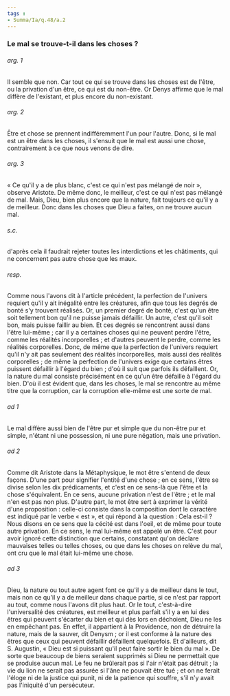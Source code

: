 ```yaml
---
tags : 
- Summa/Ia/q.48/a.2
---
```


### Le mal se trouve-t-il dans les choses ?

###### arg. 1
Il semble que non. Car tout ce qui se trouve dans les choses est de l'être, ou la privation d'un être, ce qui est du non-être. Or Denys affirme que le mal diffère de l'existant, et plus encore du non-existant. 

###### arg. 2
Être et chose se prennent indifféremment l'un pour l'autre. Donc, si le mal est un être dans les choses, il s'ensuit que le mal est aussi une chose, contrairement à ce que nous venons de dire. 

###### arg. 3
« Ce qu'il y a de plus blanc, c'est ce qui n'est pas mélangé de noir », observe Aristote. De même donc, le meilleur, c'est ce qui n'est pas mélangé de mal. Mais, Dieu, bien plus encore que la nature, fait toujours ce qu'il y a de meilleur. Donc dans les choses que Dieu a faites, on ne trouve aucun mal. 

###### s.c.
d'après cela il faudrait rejeter toutes les interdictions et les châtiments, qui ne concernent pas autre chose que les maux. 

###### resp.
Comme nous l'avons dit à l'article précédent, la perfection de l'univers requiert qu'il y ait inégalité entre les créatures, afin que tous les degrés de bonté s'y trouvent réalisés. Or, un premier degré de bonté, c'est qu'un être soit tellement bon qu'il ne puisse jamais défaillir. Un autre, c'est qu'il soit bon, mais puisse faillir au bien. Et ces degrés se rencontrent aussi dans l'être lui-même ; car il y a certaines choses qui ne peuvent perdre l'être, comme les réalités incorporelles ; et d'autres peuvent le perdre, comme les réalités corporelles. Donc, de même que la perfection de l'univers requiert qu'il n'y ait pas seulement des réalités incorporelles, mais aussi des réalités corporelles ; de même la perfection de l'univers exige que certains êtres puissent défaillir à l'égard du bien ; d'où il suit que parfois ils défaillent. Or, la nature du mal consiste précisément en ce qu'un être défaille à l'égard du bien. D'où il est évident que, dans les choses, le mal se rencontre au même titre que la corruption, car la corruption elle-même est une sorte de mal. 

###### ad 1
Le mal diffère aussi bien de l'être pur et simple que du non-être pur et simple, n'étant ni une possession, ni une pure négation, mais une privation. 

###### ad 2
Comme dit Aristote dans la Métaphysique, le mot être s'entend de deux façons. D'une part pour signifier l'entité d'une chose ; en ce sens, l'être se divise selon les dix prédicaments, et c'est en ce sens-là que l'être et la chose s'équivalent. En ce sens, aucune privation n'est de l'être ; et le mal n'en est pas non plus. D'autre part, le mot être sert à exprimer la vérité d'une proposition : celle-ci consiste dans la composition dont le caractère est indiqué par le verbe « est », et qui répond à la question : Cela est-il ? Nous disons en ce sens que la cécité est dans l'oeil, et de même pour toute autre privation. En ce sens, le mal lui-même est appelé un être. C'est pour avoir ignoré cette distinction que certains, constatant qu'on déclare mauvaises telles ou telles choses, ou que dans les choses on relève du mal, ont cru que le mal était lui-même une chose. 

###### ad 3
Dieu, la nature ou tout autre agent font ce qu'il y a de meilleur dans le tout, mais non ce qu'il y a de meilleur dans chaque partie, si ce n'est par rapport au tout, comme nous l'avons dit plus haut. Or le tout, c'est-à-dire l'universalité des créatures, est meilleur et plus parfait s'il y a en lui des êtres qui peuvent s'écarter du bien et qui dès lors en déchoient, Dieu ne les en empêchant pas. En effet, il appartient à la Providence, non de détruire la nature, mais de la sauver, dit Denysm ; or il est conforme à la nature des êtres que ceux qui peuvent défaillir défaillent quelquefois. Et d'ailleurs, dit S. Augustin, « Dieu est si puissant qu'il peut faire sortir le bien du mal ». De sorte que beaucoup de biens seraient supprimés si Dieu ne permettait que se produise aucun mal. Le feu ne brûlerait pas si l'air n'était pas détruit ; la vie du lion ne serait pas assurée si l'âne ne pouvait être tué ; et on ne ferait l'éloge ni de la justice qui punit, ni de la patience qui souffre, s'il n'y avait pas l'iniquité d'un persécuteur. 



